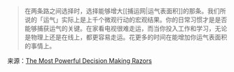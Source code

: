 > 在两条路之间选择时，选择能够增大[[捕运网|运气表面积]]的那条。我们所说的「运气」实际上是上千个微观行动的宏观结果。你的日常习惯才是是否能够捕获运气的关键。在家看电视很难走运，而当你投入工作和学习，无论是物理上还是在线上，都更容易走运。花更多的时间在能增加你运气表面积的事情上。

来源：[The Most Powerful Decision Making Razors](https://www.sahilbloom.com/newsletter/the-most-powerful-decision-making-razors)
